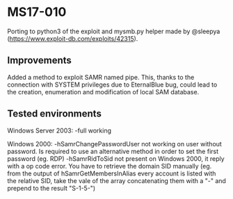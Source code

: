 # MS17-010

Porting to python3 of the exploit and mysmb.py helper made by @sleepya (https://www.exploit-db.com/exploits/42315).

## Improvements

Added a method to exploit SAMR named pipe. This, thanks to the connection with SYSTEM privileges due to EternalBlue bug, could lead to the creation, enumeration and modification of local SAM database.

## Tested environments

Windows Server 2003:
-full working

Windows 2000:
-hSamrChangePasswordUser not working on user without password. Is required to use an alternative method in order to set the first password (eg. RDP)
-hSamrRidToSid not present on Windows 2000, it reply with a op code error. You have to retrieve the domain SID manually (eg. from the output of hSamrGetMembersInAlias every account is listed with the relative SID, take the vale of the array concatenating them with a "-" and prepend to the result "S-1-5-")
